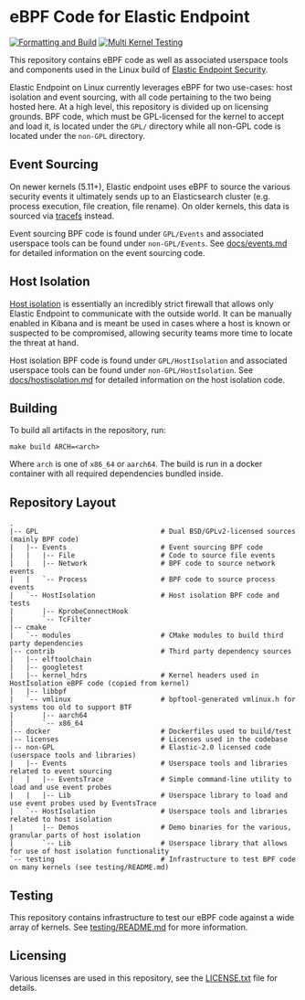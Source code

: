 # eBPF Code for Elastic Endpoint

[![Formatting and Build](https://github.com/elastic/ebpf/actions/workflows/formatting-build.yml/badge.svg)](https://github.com/elastic/ebpf/actions/workflows/formatting-build.yml)
[![Multi Kernel Testing](https://github.com/elastic/ebpf/actions/workflows/multikernel-tester.yml/badge.svg)](https://github.com/elastic/ebpf/actions/workflows/multikernel-tester.yml)

This repository contains eBPF code as well as associated userspace tools and
components used in the Linux build of [Elastic Endpoint
Security](https://www.elastic.co/security/endpoint-security).

Elastic Endpoint on Linux currently leverages eBPF for two use-cases: host
isolation and event sourcing, with all code pertaining to the two being hosted
here. At a high level, this repository is divided up on licensing grounds. BPF
code, which must be GPL-licensed for the kernel to accept and load it, is
located under the `GPL/` directory while all non-GPL code is located under the
`non-GPL` directory.

## Event Sourcing

On newer kernels (5.11+), Elastic endpoint uses eBPF to source the various
security events it ultimately sends up to an Elasticsearch cluster (e.g.
process execution, file creation, file rename). On older kernels, this data is
sourced via
[tracefs](https://www.kernel.org/doc/Documentation/trace/ftrace.txt) instead.

Event sourcing BPF code is found under `GPL/Events` and associated userspace
tools can be found under `non-GPL/Events`. See [docs/events.md](docs/events.md)
for detailed information on the event sourcing code.

## Host Isolation

[Host
isolation](https://www.elastic.co/guide/en/security/current/host-isolation-api.html)
is essentially an incredibly strict firewall that allows only Elastic Endpoint
to communicate with the outside world. It can be manually enabled in Kibana and
is meant be used in cases where a host is known or suspected to be compromised,
allowing security teams more time to locate the threat at hand.

Host isolation BPF code is found under `GPL/HostIsolation` and associated userspace
tools can be found under `non-GPL/HostIsolation`. See
[docs/hostisolation.md](docs/hostisolation.md) for detailed information on the
host isolation code.

## Building

To build all artifacts in the repository, run:

```
make build ARCH=<arch>
```

Where `arch` is one of `x86_64` or `aarch64`. The build is run in a docker
container with all required dependencies bundled inside.

## Repository Layout

```
.
|-- GPL                              # Dual BSD/GPLv2-licensed sources (mainly BPF code)
|   |-- Events                       # Event sourcing BPF code
|   |   |-- File                     # Code to source file events
|   |   |-- Network                  # BPF code to source network events
|   |   `-- Process                  # BPF code to source process events
|   `-- HostIsolation                # Host isolation BPF code and tests
|       |-- KprobeConnectHook
|       `-- TcFilter
|-- cmake
|   `-- modules                      # CMake modules to build third party dependencies
|-- contrib                          # Third party dependency sources
|   |-- elftoolchain
|   |-- googletest
|   |-- kernel_hdrs                  # Kernel headers used in HostIsolation eBPF code (copied from kernel)
|   |-- libbpf
|   `-- vmlinux                      # bpftool-generated vmlinux.h for systems too old to support BTF
|       |-- aarch64
|       `-- x86_64
|-- docker                           # Dockerfiles used to build/test
|-- licenses                         # Licenses used in the codebase
|-- non-GPL                          # Elastic-2.0 licensed code (userspace tools and libraries)
|   |-- Events                       # Userspace tools and libraries related to event sourcing
|   |   |-- EventsTrace              # Simple command-line utility to load and use event probes
|   |   |-- Lib                      # Userspace library to load and use event probes used by EventsTrace
|   `-- HostIsolation                # Userspace tools and libraries related to host isolation
|       |-- Demos                    # Demo binaries for the various, granular parts of host isolation
|       `-- Lib                      # Userspace library that allows for use of host isolation functionality
`-- testing                          # Infrastructure to test BPF code on many kernels (see testing/README.md)
```

## Testing

This repository contains infrastructure to test our eBPF code against a wide
array of kernels. See [testing/README.md](testing/README.md) for more
information.

## Licensing

Various licenses are used in this repository, see the [LICENSE.txt](LICENSE.txt) file for details.
